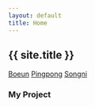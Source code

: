 ```yaml
---
layout: default
title: Home
---
```

##  {{ site.title }}

[Boeun](https://taekku.github.io/boeun)
[Pingpong](https://taekku.github.io/pingpong)
[Songni](https://taekku.github.io/songni)
### My Project

